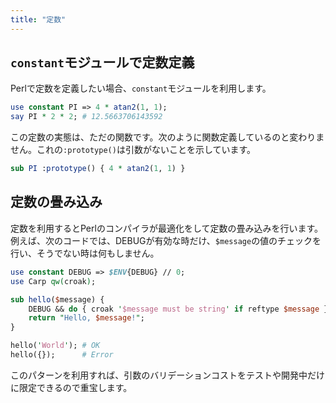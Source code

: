 ```yaml
---
title: "定数"
---
```


## `constant`モジュールで定数定義

Perlで定数を定義したい場合、`constant`モジュールを利用します。

```perl
use constant PI => 4 * atan2(1, 1);
say PI * 2 * 2; # 12.5663706143592
```

この定数の実態は、ただの関数です。次のように関数定義しているのと変わりません。これの`:prototype()`は引数がないことを示しています。

```perl
sub PI :prototype() { 4 * atan2(1, 1) }
```

## 定数の畳み込み

定数を利用するとPerlのコンパイラが最適化をして定数の畳み込みを行います。例えば、次のコードでは、DEBUGが有効な時だけ、`$message`の値のチェックを行い、そうでない時は何もしません。

```perl
use constant DEBUG => $ENV{DEBUG} // 0;
use Carp qw(croak);

sub hello($message) {
    DEBUG && do { croak '$message must be string' if reftype $message };
    return "Hello, $message!";
}

hello('World'); # OK
hello({});      # Error
```

このパターンを利用すれば、引数のバリデーションコストをテストや開発中だけに限定できるので重宝します。

